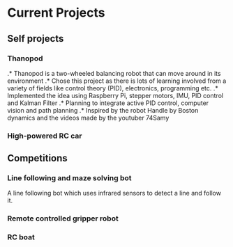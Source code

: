 # Current Projects 
## Self projects
### Thanopod
.* Thanopod is a two-wheeled balancing robot that can move around in its environment 
.* Chose this project as there is lots of learning involved from a variety of fields like control theory (PID), electronics, programming etc.
.* Implemented the idea using Raspberry Pi, stepper motors, IMU, PID control and Kalman Filter
.* Planning to integrate active PID control, computer vision and path planning
.* Inspired by the robot Handle by Boston dynamics and the videos made by the youtuber 74Samy

### High-powered RC car

## Competitions
### Line following and maze solving bot
A line following bot which uses infrared sensors to detect a line and follow it. 

### Remote controlled gripper robot

### RC boat 
